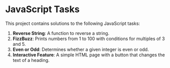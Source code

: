 # JavaScript Tasks

This project contains solutions to the following JavaScript tasks:

1. **Reverse String**: A function to reverse a string.
2. **FizzBuzz**: Prints numbers from 1 to 100 with conditions for multiples of 3 and 5.
3. **Even or Odd**: Determines whether a given integer is even or odd.
4. **Interactive Feature**: A simple HTML page with a button that changes the text of a heading.


